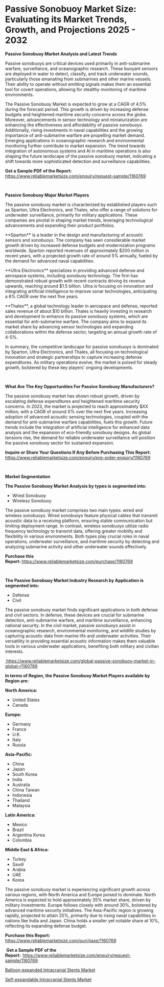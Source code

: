 <p><h1>Passive Sonobuoy Market Size: Evaluating its Market Trends, Growth, and Projections 2025 - 2032</h1></p><p><strong>Passive Sonobuoy Market Analysis and Latest Trends</strong></p>
<p><p>Passive sonobuoys are critical devices used primarily in anti-submarine warfare, surveillance, and oceanographic research. These buoyant sensors are deployed in water to detect, classify, and track underwater sounds, particularly those emanating from submarines and other marine vessels. Their ability to operate without emitting signals makes them an essential tool for covert operations, allowing for stealthy monitoring of maritime environments.</p><p>The Passive Sonobuoy Market is expected to grow at a CAGR of 4.5% during the forecast period. This growth is driven by increasing defense budgets and heightened maritime security concerns across the globe. Moreover, advancements in sensor technology and miniaturization are enhancing the effectiveness and affordability of passive sonobuoys. Additionally, rising investments in naval capabilities and the growing importance of anti-submarine warfare are propelling market demand. Emerging applications in oceanographic research and environmental monitoring further contribute to market expansion. The trend towards integration of autonomous systems and AI in maritime operations is also shaping the future landscape of the passive sonobuoy market, indicating a shift towards more sophisticated detection and surveillance capabilities.</p></p>
<p><strong>Get a Sample PDF of the Report:&nbsp;</strong> <a href="https://www.reliablemarketsize.com/enquiry/request-sample/1160769?utm_campaign=2003&utm_medium=2&utm_source=Github&utm_content=ia&utm_term=22032025&utm_id=passive-sonobuoy">https://www.reliablemarketsize.com/enquiry/request-sample/1160769</a></p>
<p>&nbsp;</p>
<p><strong>Passive Sonobuoy Major Market Players</strong></p>
<p><p>The passive sonobuoy market is characterized by established players such as Sparton, Ultra Electronics, and Thales, who offer a range of solutions for underwater surveillance, primarily for military applications. These companies are pivotal in shaping market trends, leveraging technological advancements and expanding their product portfolios.</p><p>**Sparton** is a leader in the design and manufacturing of acoustic sensors and sonobuoys. The company has seen considerable market growth driven by increased defense budgets and modernization programs worldwide. Sparton reported revenues of approximately $200 million in recent years, with a projected growth rate of around 5% annually, fueled by the demand for advanced naval capabilities.</p><p>**Ultra Electronics** specializes in providing advanced defense and aerospace systems, including sonobuoy technology. The firm has demonstrated robust growth with recent contracts driving its revenue upwards, reaching around $1.5 billion. Ultra is focusing on innovation and integrating artificial intelligence to improve sonar technologies, anticipating a 6% CAGR over the next five years.</p><p>**Thales**, a global technology leader in aerospace and defense, reported sales revenue of about $10 billion. Thales is heavily investing in research and development to enhance its passive sonobuoy systems, which are essential for anti-submarine warfare. The company aims to expand its market share by advancing sensor technologies and expanding collaborations within the defense sector, targeting an annual growth rate of 4-5%.</p><p>In summary, the competitive landscape for passive sonobuoys is dominated by Sparton, Ultra Electronics, and Thales, all focusing on technological innovation and strategic partnerships to capture increasing defense expenditures. As military operations evolve, the market is poised for steady growth, bolstered by these key players’ ongoing developments.</p></p>
<p>&nbsp;</p>
<p><strong>What Are The Key Opportunities For Passive Sonobuoy Manufacturers?</strong></p>
<p><p>The passive sonobuoy market has shown robust growth, driven by escalating defense expenditures and heightened maritime security concerns. In 2023, the market is projected to reach approximately $XX million, with a CAGR of around X% over the next five years. Increasing adoption of advanced acoustic sensing technologies, coupled with the demand for anti-submarine warfare capabilities, fuels this growth. Future trends include the integration of artificial intelligence for enhanced data analysis and the expansion of eco-friendly sonobuoy designs. As global tensions rise, the demand for reliable underwater surveillance will position the passive sonobuoy sector for sustained expansion.</p></p>
<p><strong>Inquire or Share Your Questions If Any Before Purchasing This Report:</strong> <a href="https://www.reliablemarketsize.com/enquiry/pre-order-enquiry/1160769?utm_campaign=2003&utm_medium=2&utm_source=Github&utm_content=ia&utm_term=22032025&utm_id=passive-sonobuoy">https://www.reliablemarketsize.com/enquiry/pre-order-enquiry/1160769</a></p>
<p>&nbsp;</p>
<p><strong>Market Segmentation</strong></p>
<p><strong>The Passive Sonobuoy Market Analysis by types is segmented into:</strong></p>
<p><ul><li>Wried Sonobuoy</li><li>Wireless Sonobuoy</li></ul></p>
<p><p>The passive sonobuoy market comprises two main types: wired and wireless sonobuoys. Wired sonobuoys feature physical cables that transmit acoustic data to a receiving platform, ensuring stable communication but limiting deployment range. In contrast, wireless sonobuoys utilize radio frequency technology to transmit data, offering greater mobility and flexibility in various environments. Both types play crucial roles in naval operations, underwater surveillance, and maritime security by detecting and analyzing submarine activity and other underwater sounds effectively.</p></p>
<p><strong>Purchase this Report:&nbsp;</strong><a href="https://www.reliablemarketsize.com/purchase/1160769?utm_campaign=2003&utm_medium=2&utm_source=Github&utm_content=ia&utm_term=22032025&utm_id=passive-sonobuoy">https://www.reliablemarketsize.com/purchase/1160769</a></p>
<p>&nbsp;</p>
<p><strong>The Passive Sonobuoy Market Industry Research by Application is segmented into:</strong></p>
<p><ul><li>Defense</li><li>Civil</li></ul></p>
<p><p>The passive sonobuoy market finds significant applications in both defense and civil sectors. In defense, these devices are crucial for submarine detection, anti-submarine warfare, and maritime surveillance, enhancing national security. In the civil market, passive sonobuoys assist in oceanographic research, environmental monitoring, and wildlife studies by capturing acoustic data from marine life and underwater activities. Their versatility in providing essential acoustic information makes them valuable tools in various underwater applications, benefiting both military and civilian interests.</p></p>
<p><a href="https://www.reliablemarketsize.com/global-passive-sonobuoy-market-in-global-r1160769?utm_campaign=2003&utm_medium=2&utm_source=Github&utm_content=ia&utm_term=22032025&utm_id=passive-sonobuoy">&nbsp;https://www.reliablemarketsize.com/global-passive-sonobuoy-market-in-global-r1160769</a></p>
<p><strong>In terms of Region, the Passive Sonobuoy Market Players available by Region are:</strong></p>
<p>
    <p> <strong> North America: </strong>
        <ul>
            <li>United States</li>
            <li>Canada</li>
        </ul>
        </p> 
    <p> <strong> Europe: </strong>
        <ul>
            <li>Germany</li>
            <li>France</li>
            <li>U.K.</li>
            <li>Italy</li>
            <li>Russia</li>
        </ul>
        </p> 
    <p> <strong> Asia-Pacific: </strong>
        <ul>
            <li>China</li>
            <li>Japan</li>
            <li>South Korea</li>
            <li>India</li>
            <li>Australia</li>
            <li>China Taiwan</li>
            <li>Indonesia</li>
            <li>Thailand</li>
            <li>Malaysia</li>
        </ul>
        </p> 
    <p> <strong> Latin America: </strong>
        <ul>
            <li>Mexico</li>
            <li>Brazil</li>
            <li>Argentina Korea</li>
            <li>Colombia</li>
        </ul>
        </p> 
    <p> <strong> Middle East & Africa: </strong>
        <ul>
            <li>Turkey</li>
            <li>Saudi</li>
            <li>Arabia</li>
            <li>UAE</li>
            <li>Korea</li>
        </ul>
    </p>
    </p>
<p><p>The passive sonobuoy market is experiencing significant growth across various regions, with North America and Europe poised to dominate. North America is expected to hold approximately 35% market share, driven by military investments. Europe follows closely with around 30%, bolstered by advanced maritime security initiatives. The Asia-Pacific region is growing rapidly, projected to attain 25%, primarily due to rising naval capabilities in nations like India and Japan. China holds a smaller yet notable share at 10%, reflecting its expanding defense budget.</p></p>
<p><strong>Purchase this Report: </strong><a href="https://www.reliablemarketsize.com/purchase/1160769?utm_campaign=2003&utm_medium=2&utm_source=Github&utm_content=ia&utm_term=22032025&utm_id=passive-sonobuoy">https://www.reliablemarketsize.com/purchase/1160769</a></p>
<p>&nbsp;<strong>Get a Sample PDF of the Report:&nbsp;&nbsp;</strong><a href="https://www.reliablemarketsize.com/enquiry/request-sample/1160769?utm_campaign=2003&utm_medium=2&utm_source=Github&utm_content=ia&utm_term=22032025&utm_id=passive-sonobuoy">https://www.reliablemarketsize.com/enquiry/request-sample/1160769</a></p>
<p><strong></strong></p>
<p><p><a href="https://github.com/gulaimolin/Market-Research-Report-List-7/blob/main/balloon-expanded-intracranial-stents-market.md?utm_campaign=2003&utm_medium=2&utm_source=Github&utm_content=ia&utm_term=22032025&utm_id=passive-sonobuoy">Balloon-expanded Intracranial Stents Market</a></p><p><a href="https://github.com/nicoletavirag/Market-Research-Report-List-5/blob/main/self-expandable-intracranial-stents-market.md?utm_campaign=2003&utm_medium=2&utm_source=Github&utm_content=ia&utm_term=22032025&utm_id=passive-sonobuoy">Self-expandable Intracranial Stents Market</a></p></p>